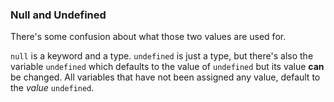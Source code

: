 ### Null and Undefined

There's some confusion about what those two values are used for.

`null` is a keyword and a type. `undefined` is just a type, but there's also the
variable `undefined` which defaults to the value of `undefined` but its value
**can** be changed. All variables that have not been assigned any value, default
to the *value* `undefined`.

